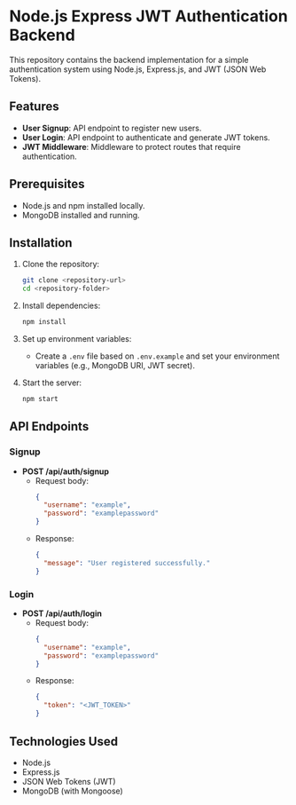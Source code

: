 # Node.js Express JWT Authentication Backend

This repository contains the backend implementation for a simple authentication system using Node.js, Express.js, and JWT (JSON Web Tokens).

## Features

- **User Signup**: API endpoint to register new users.
- **User Login**: API endpoint to authenticate and generate JWT tokens.
- **JWT Middleware**: Middleware to protect routes that require authentication.

## Prerequisites

- Node.js and npm installed locally.
- MongoDB installed and running.

## Installation

1. Clone the repository:
   ```bash
   git clone <repository-url>
   cd <repository-folder>
   ```

2. Install dependencies:
   ```bash
   npm install
   ```

3. Set up environment variables:
   - Create a `.env` file based on `.env.example` and set your environment variables (e.g., MongoDB URI, JWT secret).

4. Start the server:
   ```bash
   npm start
   ```

## API Endpoints

### Signup

- **POST /api/auth/signup**
  - Request body:
    ```json
    {
      "username": "example",
      "password": "examplepassword"
    }
    ```
  - Response:
    ```json
    {
      "message": "User registered successfully."
    }
    ```

### Login

- **POST /api/auth/login**
  - Request body:
    ```json
    {
      "username": "example",
      "password": "examplepassword"
    }
    ```
  - Response:
    ```json
    {
      "token": "<JWT_TOKEN>"
    }
    ```

## Technologies Used

- Node.js
- Express.js
- JSON Web Tokens (JWT)
- MongoDB (with Mongoose)
